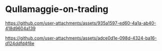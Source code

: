 # Qullamaggie-on-trading



https://github.com/user-attachments/assets/935a1597-ed60-4a1a-ab40-418d9604a139



https://github.com/user-attachments/assets/adce0d1e-098d-4324-ba16-d124ddfd4f8e

